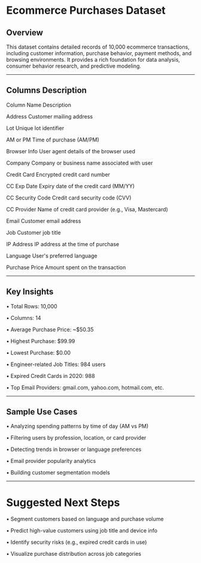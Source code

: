 # Ecommerce Purchases Dataset

## Overview
This dataset contains detailed records of 10,000 ecommerce transactions, including customer information, purchase behavior, payment methods, and browsing environments. It provides a rich foundation for data analysis, consumer behavior research, and predictive modeling.
________________________________________

## Columns Description

Column Name	Description

Address	Customer mailing address

Lot	Unique lot identifier

AM or PM	Time of purchase (AM/PM)

Browser Info	User agent details of the browser used

Company	Company or business name associated with user

Credit Card	Encrypted credit card number

CC Exp Date	Expiry date of the credit card (MM/YY)

CC Security Code	Credit card security code (CVV)

CC Provider	Name of credit card provider (e.g., Visa, Mastercard)

Email	Customer email address

Job	Customer job title

IP Address	IP address at the time of purchase

Language	User's preferred language

Purchase Price	Amount spent on the transaction

________________________________________
## Key Insights

•	Total Rows: 10,000

•	Columns: 14

•	Average Purchase Price: ~$50.35

•	Highest Purchase: $99.99

•	Lowest Purchase: $0.00

•	Engineer-related Job Titles: 984 users

•	Expired Credit Cards in 2020: 988

•	Top Email Providers: gmail.com, yahoo.com, hotmail.com, etc.

________________________________________

## Sample Use Cases
•	Analyzing spending patterns by time of day (AM vs PM)

•	Filtering users by profession, location, or card provider

•	Detecting trends in browser or language preferences

•	Email provider popularity analytics

•	Building customer segmentation models

________________________________________ 
# Suggested Next Steps

•	Segment customers based on language and purchase volume

•	Predict high-value customers using job title and device info

•	Identify security risks (e.g., expired credit cards in use)

•	Visualize purchase distribution across job categories


